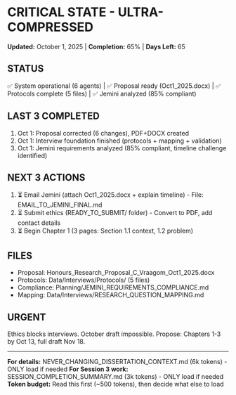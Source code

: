 # CRITICAL STATE - ULTRA-COMPRESSED
**Updated:** October 1, 2025 | **Completion:** 65% | **Days Left:** 65

## STATUS
✅ System operational (6 agents) | ✅ Proposal ready (Oct1_2025.docx) | ✅ Protocols complete (5 files) | ✅ Jemini analyzed (85% compliant)

## LAST 3 COMPLETED
1. Oct 1: Proposal corrected (6 changes), PDF+DOCX created
2. Oct 1: Interview foundation finished (protocols + mapping + validation)
3. Oct 1: Jemini requirements analyzed (85% compliant, timeline challenge identified)

## NEXT 3 ACTIONS
1. ⏳ Email Jemini (attach Oct1_2025.docx + explain timeline) - File: EMAIL_TO_JEMINI_FINAL.md
2. ⏳ Submit ethics (READY_TO_SUBMIT/ folder) - Convert to PDF, add contact details
3. ⏳ Begin Chapter 1 (3 pages: Section 1.1 context, 1.2 problem)

## FILES
- Proposal: Honours_Research_Proposal_C_Vraagom_Oct1_2025.docx
- Protocols: Data/Interviews/Protocols/ (5 files)
- Compliance: Planning/JEMINI_REQUIREMENTS_COMPLIANCE.md
- Mapping: Data/Interviews/RESEARCH_QUESTION_MAPPING.md

## URGENT
Ethics blocks interviews. October draft impossible. Propose: Chapters 1-3 by Oct 13, full draft Nov 18.

---
**For details:** NEVER_CHANGING_DISSERTATION_CONTEXT.md (6k tokens) - ONLY load if needed
**For Session 3 work:** SESSION_COMPLETION_SUMMARY.md (3k tokens) - ONLY load if needed
**Token budget:** Read this first (~500 tokens), then decide what else to load
